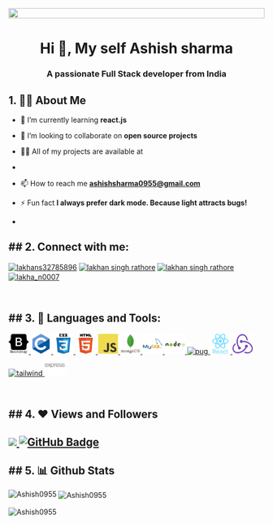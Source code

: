 <a href="#"><img width="100%" height="50%" src="https://blog2opstree.files.wordpress.com/2021/02/hdadrmia.gif" height="50px"/></a>

<h1 align="center">Hi 👋, My self  Ashish sharma</h1>
<h3 align="center">A passionate Full Stack developer from India</h3>

<!-- <p align="left"> <img src="https://komarev.com/ghpvc/?username=Ashish0955&label=Profile%20views&color=0e75b6&style=flat" alt="Ashish0955" /> </p> -->

## 1. 🙋‍♂️ About Me

- 🌱 I’m currently learning **react.js**

- 👯 I’m looking to collaborate on **open source projects**

- 👨‍💻 All of my projects are available at 
- 
- 📫 How to reach me **ashishsharma0955@gmail.com**

- ⚡ Fun fact **I always prefer dark mode. Because light attracts bugs!**
- <br>


<h2 align="left">
## 2. Connect with me:</h2>
<p align="left">
<a href="https://twitter.com/AshishS46515101" target="blank"><img align="center" src="https://raw.githubusercontent.com/rahuldkjain/github-profile-readme-generator/master/src/images/icons/Social/twitter.svg" alt="lakhans32785896" height="30" width="40" /></a>
<a href="https://www.linkedin.com/in/ashish-sharma-b99581231/" target="blank"><img align="center" src="https://raw.githubusercontent.com/rahuldkjain/github-profile-readme-generator/master/src/images/icons/Social/linked-in-alt.svg" alt="lakhan singh rathore" height="30" width="40" /></a>
<a href="https://www.instagram.com/ashishsharma0955/" target="blank"><img align="center" src="https://raw.githubusercontent.com/rahuldkjain/github-profile-readme-generator/master/src/images/icons/Social/facebook.svg" alt="lakhan singh rathore" height="30" width="40" /></a>
<a href="https://www.instagram.com/ashishsharma0955/" target="blank"><img align="center" src="https://raw.githubusercontent.com/rahuldkjain/github-profile-readme-generator/master/src/images/icons/Social/instagram.svg" alt="lakha_n0007" height="30" width="40" /></a>
</p>
<br>

<h2 align="left">## 3. 🚀 Languages and Tools:</h2>
<p align="left"> 
<a href="https://getbootstrap.com" target="_blank" rel="noreferrer"> <img src="https://raw.githubusercontent.com/devicons/devicon/master/icons/bootstrap/bootstrap-plain-wordmark.svg" alt="bootstrap" width="40" height="40"/> </a> 
<a href="https://www.cprogramming.com/" target="_blank" rel="noreferrer"> <img src="https://raw.githubusercontent.com/devicons/devicon/master/icons/c/c-original.svg" alt="c" width="40" height="40"/> </a> 
<a href="https://www.w3schools.com/css/" target="_blank" rel="noreferrer"> <img src="https://raw.githubusercontent.com/devicons/devicon/master/icons/css3/css3-original-wordmark.svg" alt="css3" width="40" height="40"/> </a> 
<a href="https://www.w3.org/html/" target="_blank" rel="noreferrer"> <img src="https://raw.githubusercontent.com/devicons/devicon/master/icons/html5/html5-original-wordmark.svg" alt="html5" width="40" height="40"/> </a> <a href="https://developer.mozilla.org/en-US/docs/Web/JavaScript" target="_blank" rel="noreferrer"> <img src="https://raw.githubusercontent.com/devicons/devicon/master/icons/javascript/javascript-original.svg" alt="javascript" width="40" height="40"/> </a> <a href="https://www.mongodb.com/" target="_blank" rel="noreferrer"> <img src="https://raw.githubusercontent.com/devicons/devicon/master/icons/mongodb/mongodb-original-wordmark.svg" alt="mongodb" width="40" height="40"/> </a> <a href="https://www.mysql.com/" target="_blank" rel="noreferrer"> <img src="https://raw.githubusercontent.com/devicons/devicon/master/icons/mysql/mysql-original-wordmark.svg" alt="mysql" width="40" height="40"/> </a> <a href="https://nodejs.org" target="_blank" rel="noreferrer"> <img src="https://raw.githubusercontent.com/devicons/devicon/master/icons/nodejs/nodejs-original-wordmark.svg" alt="nodejs" width="40" height="40"/> </a> <a href="https://pugjs.org" target="_blank" rel="noreferrer"> <img src="https://cdn.worldvectorlogo.com/logos/pug.svg" alt="pug" width="40" height="40"/> </a> <a href="https://reactjs.org/" target="_blank" rel="noreferrer"> <img src="https://raw.githubusercontent.com/devicons/devicon/master/icons/react/react-original-wordmark.svg" alt="react" width="40" height="40"/> </a> <a href="https://redux.js.org" target="_blank" rel="noreferrer"> <img src="https://raw.githubusercontent.com/devicons/devicon/master/icons/redux/redux-original.svg" alt="redux" width="40" height="40"/> </a> <a href="https://tailwindcss.com/" target="_blank" rel="noreferrer"> <img src="https://www.vectorlogo.zone/logos/tailwindcss/tailwindcss-icon.svg" alt="tailwind" width="40" height="40"/> </a>
<a href="https://expressjs.com" target="_blank" rel="noreferrer"> <img src="https://raw.githubusercontent.com/devicons/devicon/master/icons/express/express-original-wordmark.svg" alt="express" width="40" height="40"/> </a> </p>
<br>


<h2>## 4. ❤ Views and Followers<h2>
<a href="#">
    <img src="https://komarev.com/ghpvc/?username=Ashish0955&label=Profile%20views&color=0e75b6&style=flat">
</a>
<a href="#"><img src="https://img.shields.io/github/followers/Ashish0955?label=Followers&style=social" alt="GitHub Badge"></a>

<h2>## 5. 📊 Github Stats</h2>
<p><img align="left" src="https://github-readme-stats.vercel.app/api/top-langs?username=Ashish0955&show_icons=true&locale=en&layout=compact" alt="Ashish0955" /></p>

<p>&nbsp;<img align="center" src="https://github-readme-stats.vercel.app/api?username=Ashish0955&show_icons=true&locale=en" alt="Ashish0955" /></p>

<p><img align="center" src="https://github-readme-streak-stats.herokuapp.com/?user=Ashish0955&" alt="Ashish0955" /></p>
